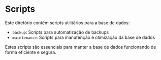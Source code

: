 # Scripts

Este diretório contém scripts utilitários para a base de dados:

- `backup`: Scripts para automatização de backups
- `maintenance`: Scripts para manutenção e otimização da base de dados

Estes scripts são essenciais para manter a base de dados funcionando de forma eficiente e segura.
